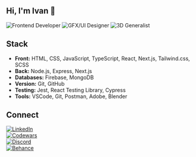 ## Hi, I'm Ivan 👋

![Frontend Developer](https://img.shields.io/badge/frontend%20developer-%F0%9F%92%BB-fcd42c)
![GFX/UI Designer](https://img.shields.io/badge/gfx%2Fui_designer-%F0%9F%9A%80-a49cc4)
![3D Generalist](https://img.shields.io/badge/3d%20generalist-%F0%9F%91%BE-8cccac)




## Stack
* **Front:** HTML, CSS, JavaScript, TypeScript, React, Next.js, Tailwind.css, SCSS
* **Back:** Node.js, Express, Next.js
* **Databases:** Firebase, MongoDB
* **Version:** Git, GitHub
* **Testing:** Jest, React Testing Library, Cypress
* **Tools:** VSCode, Git, Postman, Adobe, Blender

## Connect
[![LinkedIn](https://img.shields.io/badge/LinkedIn-Connect-white?style=social&logo=linkedin&logoColor=0a66c2&labelColor=ef5353&color=white)](https://www.linkedin.com%2Fin%2Fivnteterin%2F)\
[![Codewars](https://img.shields.io/badge/Codewars-Follow-white?style=social&logo=codewars&logoColor=ef5353&labelColor=ef5353&color=white)](https://www.codewars.com%2Fusers%2Fivnteterin)\
[![Discord](https://img.shields.io/badge/Discord-Message-white?style=social&logo=discord&logoColor=515dea&labelColor=515be1&color=white)](https://www.discordapp.com%2Fusers%2Fivnteterin)\
[![Behance](https://img.shields.io/badge/Behance-Follow-white?style=social&logo=behance&logoColor=0041d1&labelColor=515be1&color=white)](https://www.behance.net%2Fivnteterin)



